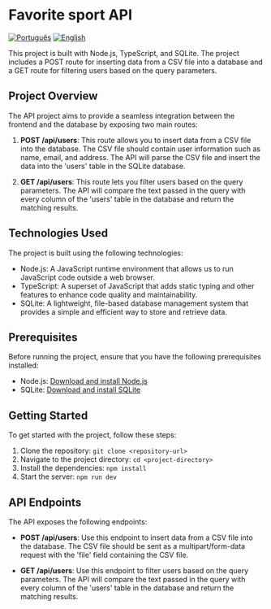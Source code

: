 # Favorite sport API

[![Português](https://img.shields.io/badge/Idioma-Portugu%C3%AAs-blue)](README.pt.md) [![English](https://img.shields.io/badge/Language-English-green)](README.md)

This project is built with Node.js, TypeScript, and SQLite. The project includes a POST route for inserting data from a CSV file into a database and a GET route for filtering users based on the query parameters.

## Project Overview

The API project aims to provide a seamless integration between the frontend and the database by exposing two main routes:

1. **POST /api/users**: This route allows you to insert data from a CSV file into the database. The CSV file should contain user information such as name, email, and address. The API will parse the CSV file and insert the data into the 'users' table in the SQLite database.

2. **GET /api/users**: This route lets you filter users based on the query parameters. The API will compare the text passed in the query with every column of the 'users' table in the database and return the matching results.

## Technologies Used

The project is built using the following technologies:

- Node.js: A JavaScript runtime environment that allows us to run JavaScript code outside a web browser.
- TypeScript: A superset of JavaScript that adds static typing and other features to enhance code quality and maintainability.
- SQLite: A lightweight, file-based database management system that provides a simple and efficient way to store and retrieve data.

## Prerequisites

Before running the project, ensure that you have the following prerequisites installed:

- Node.js: [Download and install Node.js](https://nodejs.org/en/download/)
- SQLite: [Download and install SQLite](https://www.sqlite.org/download.html)

## Getting Started

To get started with the project, follow these steps:

1. Clone the repository: `git clone <repository-url>`
2. Navigate to the project directory: `cd <project-directory>`
3. Install the dependencies: `npm install`
4. Start the server: `npm run dev`

## API Endpoints

The API exposes the following endpoints:

- **POST /api/users**: Use this endpoint to insert data from a CSV file into the database. The CSV file should be sent as a multipart/form-data request with the 'file' field containing the CSV file.

- **GET /api/users**: Use this endpoint to filter users based on the query parameters. The API will compare the text passed in the query with every column of the 'users' table in the database and return the matching results.
